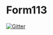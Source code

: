# Form113

[![Gitter](https://badges.gitter.im/Join%20Chat.svg)](https://gitter.im/FormationGtm/Form113?utm_source=badge&utm_medium=badge&utm_campaign=pr-badge&utm_content=badge)